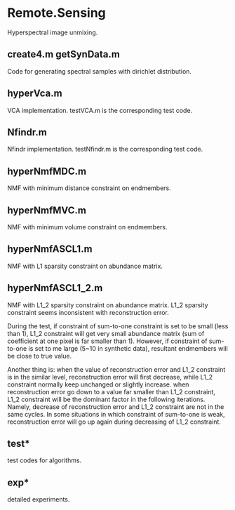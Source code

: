 # Remote.Sensing
Hyperspectral image unmixing.

## create4.m getSynData.m
Code for generating spectral samples with dirichlet distribution.

## hyperVca.m
VCA implementation. testVCA.m is the corresponding test code.

## Nfindr.m
Nfindr implementation. testNfindr.m is the corresponding test code.

## hyperNmfMDC.m
NMF with minimum distance constraint on endmembers.

## hyperNmfMVC.m
NMF with minimum volume constraint on endmembers.

## hyperNmfASCL1.m
NMF with L1 sparsity constraint on abundance matrix.

## hyperNmfASCL1_2.m
NMF with L1_2 sparsity constraint on abundance matrix. L1_2 sparsity constraint seems inconsistent with reconstruction error. 

During the test, if constraint of sum-to-one constraint is set to be small (less than 1), L1_2 constraint will get very small abundance matrix (sum of coefficient at one pixel is far smaller than 1). However, if constraint of sum-to-one is set to me large (5~10 in synthetic data), resultant endmembers will be close to true value. 

Another thing is: when the value of reconstruction error and L1_2 constraint is in the similar level, reconstruction error will first decrease, while L1_2 constraint normally keep unchanged or slightly increase. when reconstruction error go down to a value far smaller than L1_2 constraint, L1_2 constraint will be the dominant factor in the following iterations. Namely, decrease of reconstruction error and L1_2 constraint are not in the same cycles. In some situations in which constraint of sum-to-one is weak, reconstruction error will go up again during decreasing of L1_2 constraint.

## test*
test codes for algorithms.

## exp*
detailed experiments.

